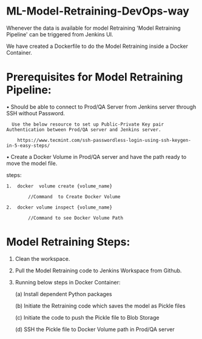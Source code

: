 # ML-Model-Retraining-DevOps-way

 
Whenever the data is available for model Retraining 'Model Retraining Pipeline' can be triggered from Jenkins UI.

We have created a Dockerfile to do the Model Retraining inside a Docker Container.

# Prerequisites for Model  Retraining Pipeline:

•	  Should be able to connect to Prod/QA Server from Jenkins server through SSH without Password.

      Use the below resource to set up Public-Private Key pair Authentication between Prod/QA server and Jenkins server.
  
		https://www.tecmint.com/ssh-passwordless-login-using-ssh-keygen-in-5-easy-steps/
    
• 	Create a Docker Volume in Prod/QA server and have the path ready to move the model file.

   steps:
   
    1.	docker  volume create {volume_name}  	
    
            //Command  to Create Docker Volume
        
    2.	docker volume inspect {volume_name}
    
            //Command to see Docker Volume Path
        
# Model Retraining Steps:
1.	Clean the workspace.
2.	Pull the Model Retraining code to Jenkins Workspace from Github.
3.	Running below steps in Docker Container:

    (a)	Install dependent Python packages
  
    (b)	Initiate the Retraining code which saves the model as Pickle files
  
    (c)	Initiate the code to push the Pickle file to Blob Storage
  
    (d)	SSH the Pickle file to Docker Volume path in Prod/QA server
